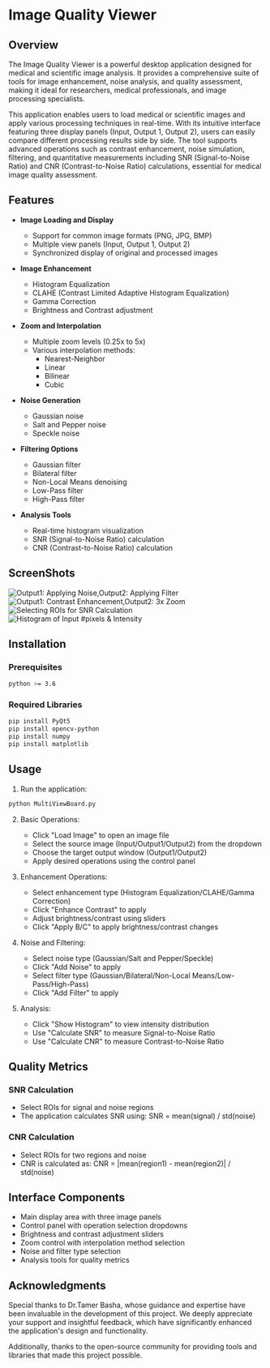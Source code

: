 # Image Quality Viewer

## Overview

The Image Quality Viewer is a powerful desktop application designed for medical and scientific image analysis. It provides a comprehensive suite of tools for image enhancement, noise analysis, and quality assessment, making it ideal for researchers, medical professionals, and image processing specialists.

This application enables users to load medical or scientific images and apply various processing techniques in real-time. With its intuitive interface featuring three display panels (Input, Output 1, Output 2), users can easily compare different processing results side by side. The tool supports advanced operations such as contrast enhancement, noise simulation, filtering, and quantitative measurements including SNR (Signal-to-Noise Ratio) and CNR (Contrast-to-Noise Ratio) calculations, essential for medical image quality assessment.


## Features

- **Image Loading and Display**
  - Support for common image formats (PNG, JPG, BMP)
  - Multiple view panels (Input, Output 1, Output 2)
  - Synchronized display of original and processed images

- **Image Enhancement**
  - Histogram Equalization
  - CLAHE (Contrast Limited Adaptive Histogram Equalization)
  - Gamma Correction
  - Brightness and Contrast adjustment

- **Zoom and Interpolation**
  - Multiple zoom levels (0.25x to 5x)
  - Various interpolation methods:
    - Nearest-Neighbor
    - Linear
    - Bilinear
    - Cubic

- **Noise Generation**
  - Gaussian noise
  - Salt and Pepper noise
  - Speckle noise

- **Filtering Options**
  - Gaussian filter
  - Bilateral filter
  - Non-Local Means denoising
  - Low-Pass filter
  - High-Pass filter

- **Analysis Tools**
  - Real-time histogram visualization
  - SNR (Signal-to-Noise Ratio) calculation
  - CNR (Contrast-to-Noise Ratio) calculation

## ScreenShots
![Output1: Applying Noise,Output2: Applying Filter](Images/1.png) ![Output1: Contrast Enhancement,Output2: 3x Zoom](Images/2.png)  
![Selecting ROIs for SNR Calculation](Images/3.png) ![Histogram of Input #pixels & Intensity](Images/4.png)

## Installation

### Prerequisites
```bash
python >= 3.6
```

### Required Libraries
```bash
pip install PyQt5
pip install opencv-python
pip install numpy
pip install matplotlib
```

## Usage

1. Run the application:
```bash
python MultiViewBoard.py
```

2. Basic Operations:
   - Click "Load Image" to open an image file
   - Select the source image (Input/Output1/Output2) from the dropdown
   - Choose the target output window (Output1/Output2)
   - Apply desired operations using the control panel

3. Enhancement Operations:
   - Select enhancement type (Histogram Equalization/CLAHE/Gamma Correction)
   - Click "Enhance Contrast" to apply
   - Adjust brightness/contrast using sliders
   - Click "Apply B/C" to apply brightness/contrast changes

4. Noise and Filtering:
   - Select noise type (Gaussian/Salt and Pepper/Speckle)
   - Click "Add Noise" to apply
   - Select filter type (Gaussian/Bilateral/Non-Local Means/Low-Pass/High-Pass)
   - Click "Add Filter" to apply

5. Analysis:
   - Click "Show Histogram" to view intensity distribution
   - Use "Calculate SNR" to measure Signal-to-Noise Ratio
   - Use "Calculate CNR" to measure Contrast-to-Noise Ratio

## Quality Metrics

### SNR Calculation
- Select ROIs for signal and noise regions
- The application calculates SNR using: SNR = mean(signal) / std(noise)

### CNR Calculation
- Select ROIs for two regions and noise
- CNR is calculated as: CNR = |mean(region1) - mean(region2)| / std(noise)

## Interface Components

- Main display area with three image panels
- Control panel with operation selection dropdowns
- Brightness and contrast adjustment sliders
- Zoom control with interpolation method selection
- Noise and filter type selection
- Analysis tools for quality metrics
  
## Acknowledgments
Special thanks to Dr.Tamer Basha, whose guidance and expertise have been invaluable in the development of this project. We deeply appreciate your support and insightful feedback, which have significantly enhanced the application's design and functionality.

Additionally, thanks to the open-source community for providing tools and libraries that made this project possible.
